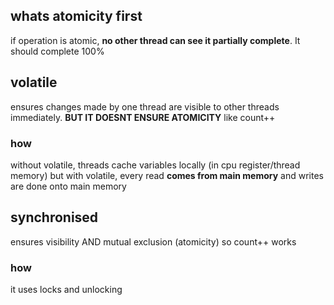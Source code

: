 ## whats atomicity first
if operation is atomic, **no other thread can see it partially complete**. It should complete 100%

## volatile
ensures changes made by one thread are visible to other threads immediately. **BUT IT DOESNT ENSURE ATOMICITY** like
count++

### how
without volatile, threads cache variables locally (in cpu register/thread memory) but with volatile, every read
**comes from main memory** and writes are done onto main memory 

## synchronised
ensures visibility AND mutual exclusion (atomicity) so count++ works

### how 
it uses locks and unlocking
